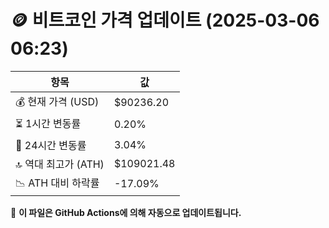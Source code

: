 # 🪙 비트코인 가격 업데이트 (2025-03-06 06:23)

| 항목                | 값 |
|--------------------|----------------|
| 💰 현재 가격 (USD) | $90236.20 |
| ⏳ 1시간 변동률    | 0.20% |
| 📆 24시간 변동률   | 3.04% |
| 🔝 역대 최고가 (ATH) | $109021.48 |
| 📉 ATH 대비 하락률 | -17.09% |

🔄 **이 파일은 GitHub Actions에 의해 자동으로 업데이트됩니다.**
